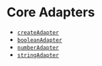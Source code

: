 # Core Adapters

- [`createAdapter`](/adapters/core#createAdapter)
- [`booleanAdapter`](/adapters/core#booleanAdapter)
- [`numberAdapter`](/adapters/core#numberAdapter)
- [`stringAdapter`](/adapters/core#stringAdapter)
